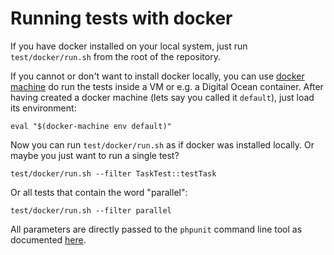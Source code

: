 # Running tests with docker

If you have docker installed on your local system, just run `test/docker/run.sh` from the root of the repository.

If you cannot or don't want to install docker locally, you can use [docker machine](https://docs.docker.com/machine/) do run the tests inside a VM or e.g. a Digital Ocean container. After having created a docker machine (lets say you called it `default`), just load its environment:

    eval "$(docker-machine env default)"

Now you can run `test/docker/run.sh` as if docker was installed locally. Or maybe you just want to run a single test?

    test/docker/run.sh --filter TaskTest::testTask

Or all tests that contain the word "parallel":

    test/docker/run.sh --filter parallel

All parameters are directly passed to the `phpunit` command line tool as documented [here](https://phpunit.de/manual/current/en/textui.html).
